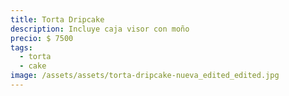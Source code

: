 ```yaml
---
title: Torta Dripcake
description: Incluye caja visor con moño
precio: $ 7500
tags:
  - torta
  - cake
image: /assets/assets/torta-dripcake-nueva_edited_edited.jpg
---
```

